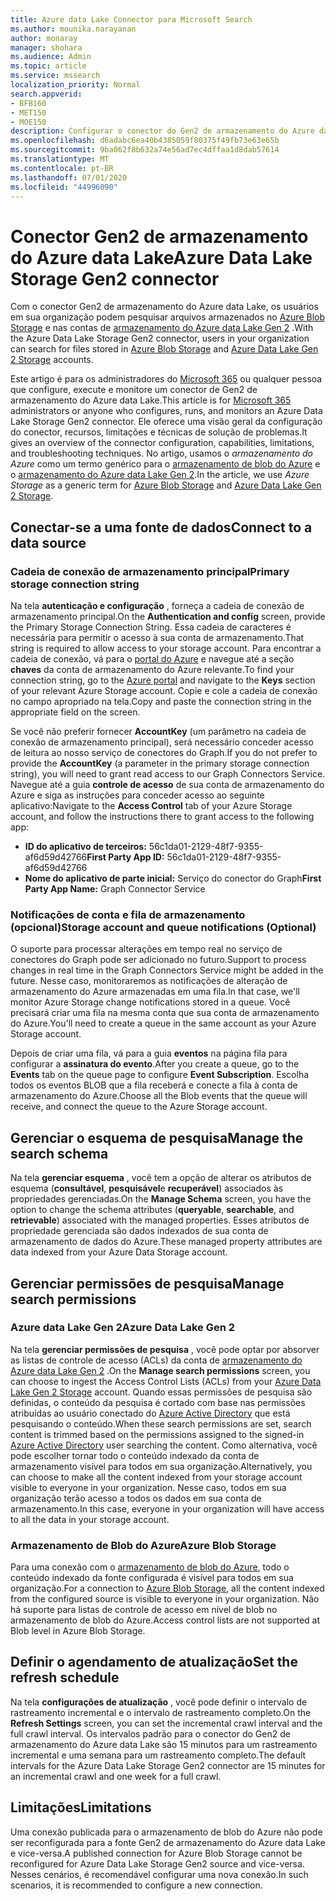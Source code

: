 ```yaml
---
title: Azure data Lake Connector para Microsoft Search
ms.author: mounika.narayanan
author: monaray
manager: shohara
ms.audience: Admin
ms.topic: article
ms.service: mssearch
localization_priority: Normal
search.appverid:
- BFB160
- MET150
- MOE150
description: Configurar o conector do Gen2 de armazenamento do Azure data Lake para o Microsoft Search
ms.openlocfilehash: d6adabc6ea40b4385059f80375f49fb73e63e65b
ms.sourcegitcommit: 9ba062f8b632a74e56ad7ec4dffaa1d8dab57614
ms.translationtype: MT
ms.contentlocale: pt-BR
ms.lasthandoff: 07/01/2020
ms.locfileid: "44996090"
---
```

# <a name="azure-data-lake-storage-gen2-connector"></a><span data-ttu-id="b7f18-103">Conector Gen2 de armazenamento do Azure data Lake</span><span class="sxs-lookup"><span data-stu-id="b7f18-103">Azure Data Lake Storage Gen2 connector</span></span>

<span data-ttu-id="b7f18-104">Com o conector Gen2 de armazenamento do Azure data Lake, os usuários em sua organização podem pesquisar arquivos armazenados no [Azure Blob Storage](https://docs.microsoft.com/azure/storage/blobs/storage-blobs-introduction) e nas contas de [armazenamento do Azure data Lake Gen 2](https://docs.microsoft.com/azure/storage/blobs/data-lake-storage-introduction) .</span><span class="sxs-lookup"><span data-stu-id="b7f18-104">With the Azure Data Lake Storage Gen2 connector, users in your organization can search for files stored in [Azure Blob Storage](https://docs.microsoft.com/azure/storage/blobs/storage-blobs-introduction) and [Azure Data Lake Gen 2 Storage](https://docs.microsoft.com/azure/storage/blobs/data-lake-storage-introduction) accounts.</span></span>

<span data-ttu-id="b7f18-105">Este artigo é para os administradores do [Microsoft 365](https://www.microsoft.com/microsoft-365) ou qualquer pessoa que configure, execute e monitore um conector de Gen2 de armazenamento do Azure data Lake.</span><span class="sxs-lookup"><span data-stu-id="b7f18-105">This article is for [Microsoft 365](https://www.microsoft.com/microsoft-365) administrators or anyone who configures, runs, and monitors an Azure Data Lake Storage Gen2 connector.</span></span> <span data-ttu-id="b7f18-106">Ele oferece uma visão geral da configuração do conector, recursos, limitações e técnicas de solução de problemas.</span><span class="sxs-lookup"><span data-stu-id="b7f18-106">It gives an overview of the connector configuration, capabilities, limitations, and troubleshooting techniques.</span></span> <span data-ttu-id="b7f18-107">No artigo, usamos o *armazenamento do Azure* como um termo genérico para o [armazenamento de blob do Azure](https://docs.microsoft.com/azure/storage/blobs/storage-blobs-introduction) e o [armazenamento do Azure data Lake Gen 2](https://docs.microsoft.com/azure/storage/blobs/data-lake-storage-introduction).</span><span class="sxs-lookup"><span data-stu-id="b7f18-107">In the article, we use *Azure Storage* as a generic term for [Azure Blob Storage](https://docs.microsoft.com/azure/storage/blobs/storage-blobs-introduction) and [Azure Data Lake Gen 2 Storage](https://docs.microsoft.com/azure/storage/blobs/data-lake-storage-introduction).</span></span>

## <a name="connect-to-a-data-source"></a><span data-ttu-id="b7f18-108">Conectar-se a uma fonte de dados</span><span class="sxs-lookup"><span data-stu-id="b7f18-108">Connect to a data source</span></span>
### <a name="primary-storage-connection-string"></a><span data-ttu-id="b7f18-109">Cadeia de conexão de armazenamento principal</span><span class="sxs-lookup"><span data-stu-id="b7f18-109">Primary storage connection string</span></span> 
<span data-ttu-id="b7f18-110">Na tela **autenticação e configuração** , forneça a cadeia de conexão de armazenamento principal.</span><span class="sxs-lookup"><span data-stu-id="b7f18-110">On the **Authentication and config** screen, provide the Primary Storage Connection String.</span></span> <span data-ttu-id="b7f18-111">Essa cadeia de caracteres é necessária para permitir o acesso à sua conta de armazenamento.</span><span class="sxs-lookup"><span data-stu-id="b7f18-111">That string is required to allow access to your storage account.</span></span> <span data-ttu-id="b7f18-112">Para encontrar a cadeia de conexão, vá para o [portal do Azure](https://ms.portal.azure.com/#home) e navegue até a seção **chaves** da conta de armazenamento do Azure relevante.</span><span class="sxs-lookup"><span data-stu-id="b7f18-112">To find your connection string, go to the [Azure portal](https://ms.portal.azure.com/#home) and navigate to the **Keys** section of your relevant Azure Storage account.</span></span> <span data-ttu-id="b7f18-113">Copie e cole a cadeia de conexão no campo apropriado na tela.</span><span class="sxs-lookup"><span data-stu-id="b7f18-113">Copy and paste the connection string in the appropriate field on the screen.</span></span>

<span data-ttu-id="b7f18-114">Se você não preferir fornecer **AccountKey** (um parâmetro na cadeia de conexão de armazenamento principal), será necessário conceder acesso de leitura ao nosso serviço de conectores do Graph.</span><span class="sxs-lookup"><span data-stu-id="b7f18-114">If you do not prefer to provide the **AccountKey** (a parameter in the primary storage connection string), you will need to grant read access to our Graph Connectors Service.</span></span> <span data-ttu-id="b7f18-115">Navegue até a guia **controle de acesso** de sua conta de armazenamento do Azure e siga as instruções para conceder acesso ao seguinte aplicativo:</span><span class="sxs-lookup"><span data-stu-id="b7f18-115">Navigate to the **Access Control** tab of your Azure Storage account, and follow the instructions there to grant access to the following app:</span></span>
* <span data-ttu-id="b7f18-116">**ID do aplicativo de terceiros:** 56c1da01-2129-48f7-9355-af6d59d42766</span><span class="sxs-lookup"><span data-stu-id="b7f18-116">**First Party App ID:** 56c1da01-2129-48f7-9355-af6d59d42766</span></span>
* <span data-ttu-id="b7f18-117">**Nome do aplicativo de parte inicial:** Serviço do conector do Graph</span><span class="sxs-lookup"><span data-stu-id="b7f18-117">**First Party App Name:** Graph Connector Service</span></span>

### <a name="storage-account-and-queue-notifications-optional"></a><span data-ttu-id="b7f18-118">Notificações de conta e fila de armazenamento (opcional)</span><span class="sxs-lookup"><span data-stu-id="b7f18-118">Storage account and queue notifications (Optional)</span></span>
<span data-ttu-id="b7f18-119">O suporte para processar alterações em tempo real no serviço de conectores do Graph pode ser adicionado no futuro.</span><span class="sxs-lookup"><span data-stu-id="b7f18-119">Support to process changes in real time in the Graph Connectors Service might be added in the future.</span></span> <span data-ttu-id="b7f18-120">Nesse caso, monitoraremos as notificações de alteração de armazenamento do Azure armazenadas em uma fila.</span><span class="sxs-lookup"><span data-stu-id="b7f18-120">In that case, we'll monitor Azure Storage change notifications stored in a queue.</span></span> <span data-ttu-id="b7f18-121">Você precisará criar uma fila na mesma conta que sua conta de armazenamento do Azure.</span><span class="sxs-lookup"><span data-stu-id="b7f18-121">You'll need to create a queue in the same account as your Azure Storage account.</span></span>

<span data-ttu-id="b7f18-122">Depois de criar uma fila, vá para a guia **eventos** na página fila para configurar a **assinatura do evento**.</span><span class="sxs-lookup"><span data-stu-id="b7f18-122">After you create a queue, go to the **Events** tab on the queue page to configure **Event Subscription**.</span></span> <span data-ttu-id="b7f18-123">Escolha todos os eventos BLOB que a fila receberá e conecte a fila à conta de armazenamento do Azure.</span><span class="sxs-lookup"><span data-stu-id="b7f18-123">Choose all the Blob events that the queue will receive, and connect the queue to the Azure Storage account.</span></span>

## <a name="manage-the-search-schema"></a><span data-ttu-id="b7f18-124">Gerenciar o esquema de pesquisa</span><span class="sxs-lookup"><span data-stu-id="b7f18-124">Manage the search schema</span></span>
<span data-ttu-id="b7f18-125">Na tela **gerenciar esquema** , você tem a opção de alterar os atributos de esquema (**consultável**, **pesquisável**e **recuperável**) associados às propriedades gerenciadas.</span><span class="sxs-lookup"><span data-stu-id="b7f18-125">On the **Manage Schema** screen, you have the option to change the schema attributes (**queryable**, **searchable**, and **retrievable**) associated with the managed properties.</span></span> <span data-ttu-id="b7f18-126">Esses atributos de propriedade gerenciada são dados indexados de sua conta de armazenamento de dados do Azure.</span><span class="sxs-lookup"><span data-stu-id="b7f18-126">These managed property attributes are data indexed from your Azure Data Storage account.</span></span>

## <a name="manage-search-permissions"></a><span data-ttu-id="b7f18-127">Gerenciar permissões de pesquisa</span><span class="sxs-lookup"><span data-stu-id="b7f18-127">Manage search permissions</span></span>
### <a name="azure-data-lake-gen-2"></a><span data-ttu-id="b7f18-128">Azure data Lake Gen 2</span><span class="sxs-lookup"><span data-stu-id="b7f18-128">Azure Data Lake Gen 2</span></span>
<span data-ttu-id="b7f18-129">Na tela **gerenciar permissões de pesquisa** , você pode optar por absorver as listas de controle de acesso (ACLs) da conta de [armazenamento do Azure data Lake Gen 2](https://docs.microsoft.com/azure/storage/blobs/data-lake-storage-introduction) .</span><span class="sxs-lookup"><span data-stu-id="b7f18-129">On the **Manage search permissions** screen, you can choose to ingest the Access Control Lists (ACLs) from your [Azure Data Lake Gen 2 Storage](https://docs.microsoft.com/azure/storage/blobs/data-lake-storage-introduction) account.</span></span> <span data-ttu-id="b7f18-130">Quando essas permissões de pesquisa são definidas, o conteúdo da pesquisa é cortado com base nas permissões atribuídas ao usuário conectado do [Azure Active Directory](https://docs.microsoft.com/azure/active-directory/) que está pesquisando o conteúdo.</span><span class="sxs-lookup"><span data-stu-id="b7f18-130">When these search permissions are set, search content is trimmed based on the permissions assigned to the signed-in [Azure Active Directory](https://docs.microsoft.com/azure/active-directory/) user searching the content.</span></span> <span data-ttu-id="b7f18-131">Como alternativa, você pode escolher tornar todo o conteúdo indexado da conta de armazenamento visível para todos em sua organização.</span><span class="sxs-lookup"><span data-stu-id="b7f18-131">Alternatively, you can choose to make all the content indexed from your storage account visible to everyone in your organization.</span></span> <span data-ttu-id="b7f18-132">Nesse caso, todos em sua organização terão acesso a todos os dados em sua conta de armazenamento.</span><span class="sxs-lookup"><span data-stu-id="b7f18-132">In this case, everyone in your organization will have access to all the data in your storage account.</span></span>

### <a name="azure-blob-storage"></a><span data-ttu-id="b7f18-133">Armazenamento de Blob do Azure</span><span class="sxs-lookup"><span data-stu-id="b7f18-133">Azure Blob Storage</span></span>
<span data-ttu-id="b7f18-134">Para uma conexão com o [armazenamento de blob do Azure](https://docs.microsoft.com/azure/storage/blobs/storage-blobs-introduction), todo o conteúdo indexado da fonte configurada é visível para todos em sua organização.</span><span class="sxs-lookup"><span data-stu-id="b7f18-134">For a connection to [Azure Blob Storage](https://docs.microsoft.com/azure/storage/blobs/storage-blobs-introduction), all the content indexed from the configured source is visible to everyone in your organization.</span></span> <span data-ttu-id="b7f18-135">Não há suporte para listas de controle de acesso em nível de blob no armazenamento de blob do Azure.</span><span class="sxs-lookup"><span data-stu-id="b7f18-135">Access control lists are not supported at Blob level in Azure Blob Storage.</span></span>

## <a name="set-the-refresh-schedule"></a><span data-ttu-id="b7f18-136">Definir o agendamento de atualização</span><span class="sxs-lookup"><span data-stu-id="b7f18-136">Set the refresh schedule</span></span>
<span data-ttu-id="b7f18-137">Na tela **configurações de atualização** , você pode definir o intervalo de rastreamento incremental e o intervalo de rastreamento completo.</span><span class="sxs-lookup"><span data-stu-id="b7f18-137">On the **Refresh Settings** screen, you can set the incremental crawl interval and the full crawl interval.</span></span> <span data-ttu-id="b7f18-138">Os intervalos padrão para o conector do Gen2 de armazenamento do Azure data Lake são 15 minutos para um rastreamento incremental e uma semana para um rastreamento completo.</span><span class="sxs-lookup"><span data-stu-id="b7f18-138">The default intervals for the Azure Data Lake Storage Gen2 connector are 15 minutes for an incremental crawl and one week for a full crawl.</span></span>

## <a name="limitations"></a><span data-ttu-id="b7f18-139">Limitações</span><span class="sxs-lookup"><span data-stu-id="b7f18-139">Limitations</span></span>
<span data-ttu-id="b7f18-140">Uma conexão publicada para o armazenamento de blob do Azure não pode ser reconfigurada para a fonte Gen2 de armazenamento do Azure data Lake e vice-versa.</span><span class="sxs-lookup"><span data-stu-id="b7f18-140">A published connection for Azure Blob Storage cannot be reconfigured for Azure Data Lake Storage Gen2 source and vice-versa.</span></span> <span data-ttu-id="b7f18-141">Nesses cenários, é recomendável configurar uma nova conexão.</span><span class="sxs-lookup"><span data-stu-id="b7f18-141">In such scenarios, it is recommended to configure a new connection.</span></span>
